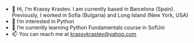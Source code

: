 - 👋 Hi, I’m Krassy Krastev. I am currently based in Barcelona (Spain). Previously, I worked in Sofia (Bulgaria) and Long Island (New York, USA)
- 👀 I’m interested in Python
- 🌱 I’m currently learning Python Fundamentals course in SofUni
- 📫 You can reach me at krassykrastev@yahoo.com

<!---
krassykrastev/krassykrastev is a ✨ special ✨ repository because its `README.md` (this file) appears on your GitHub profile.
You can click the Preview link to take a look at your changes.
--->
